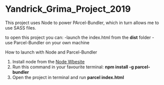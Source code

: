 # Yandrick_Grima_Project_2019

This project uses Node to power PArcel-Bundler, which in turn allows me to use SASS files.

to open this project you can:
-launch the index.html from the **dist** folder
-use Parcel-Bundler on your own machine

How to launch with Node and Parcel-Bundler
1. Install node from the [Node Wbesite](https://nodejs.org/en/download/)
2. Run this command in your favourite terminal: **npm install -g parcel-bundler**
3. Open the project in terminal and run **parcel index.html**